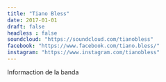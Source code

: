 ```yaml
---
title: "Tiano Bless"
date: 2017-01-01
draft: false
headless : false
soundcloud: "https://soundcloud.com/tianobless"
facebook: "https://www.facebook.com/tiano.bless/"
instagram: "https://www.instagram.com/tianobless"
---
```

Informaction de la banda